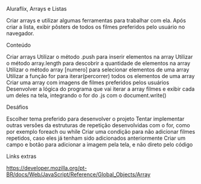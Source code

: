 Aluraflix, Arrays e Listas

Criar arrays e utilizar algumas ferramentas para trabalhar com ela. Após criar a lista, exibir pôsters de todos os filmes preferidos pelo usuário no navegador.


Conteúdo

Criar arrays
Utilizar o método .push para inserir elementos na array
Utilizar o método array.length para descobrir a quantidade de elementos na array
Utilizar o método array [numero] para selecionar elementos de uma array
Utilizar a função for para iterar(percorrer) todos os elementos de uma array
Criar uma array com imagens de filmes preferidos pelos usuários
Desenvolver a lógica do programa que vai iterar a array filmes e exibir cada um deles na tela, integrando o for do .js com o document.write()


Desáfios

Escolher tema preferido para desenvolver o projeto
Tentar implementar outras versões da estruturas de repetição desenvolvidas com o for, como por exemplo foreach ou while
Criar uma condição para não adicionar filmes repetidos, caso eles já tenham sido adicionados anteriormente
Criar um campo e botão para adicionar a imagem pela tela, e não direto pelo código


Links extras

https://developer.mozilla.org/pt-BR/docs/Web/JavaScript/Reference/Global_Objects/Array